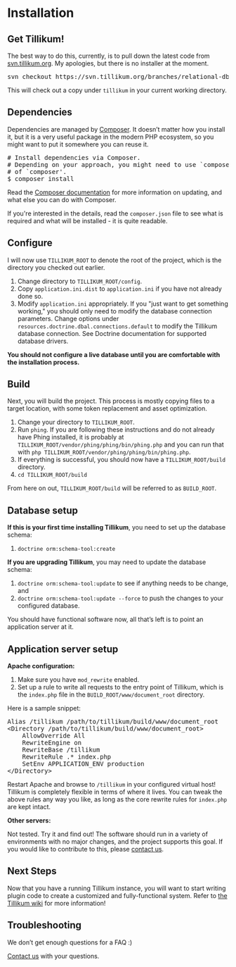 Installation
============

Get Tillikum!
-------------

The best way to do this, currently, is to pull down the latest code from
[svn.tillikum.org](https://svn.tillikum.org). My apologies, but there is no
installer at the moment.

<pre>
svn checkout https://svn.tillikum.org/branches/relational-db-migration tillikum
</pre>

This will check out a copy under `tillikum` in your current working directory.

Dependencies
------------

Dependencies are managed by [Composer](http://getcomposer.org/download/). It
doesn’t matter how you install it, but it is a very useful package in the modern
PHP ecosystem, so you might want to put it somewhere you can reuse it.

<pre>
# Install dependencies via Composer.
# Depending on your approach, you might need to use `composer.phar' instead
# of `composer'.
$ composer install
</pre>

Read the [Composer documentation](http://getcomposer.org/) for more information
on updating, and what else you can do with Composer.

If you're interested in the details, read the `composer.json` file to see what
is required and what will be installed - it is quite readable.

Configure
---------

I will now use `TILLIKUM_ROOT` to denote the root of the project, which is the
directory you checked out earlier.

1. Change directory to `TILLIKUM_ROOT/config`.
2. Copy `application.ini.dist` to `application.ini` if you have not already done so.
3. Modify `application.ini` appropriately. If you "just want to get something
   working," you should only need to modify the database connection parameters.
   Change options under `resources.doctrine.dbal.connections.default` to modify the
   Tillikum database connection. See Doctrine documentation for supported database
   drivers.

**You should not configure a live database until you are comfortable with the
installation process.**

Build
-----

Next, you will build the project. This process is mostly copying files to a
target location, with some token replacement and asset optimization.

1. Change your directory to `TILLIKUM_ROOT`.
2. Run `phing`. If you are following these instructions and do not already have
   Phing installed, it is probably at
   `TILLIKUM_ROOT/vendor/phing/phing/bin/phing.php` and you can run that with
   `php TILLIKUM_ROOT/vendor/phing/phing/bin/phing.php`.
3. If everything is successful, you should now have a `TILLIKUM_ROOT/build`
   directory.
4. `cd TILLIKUM_ROOT/build`

From here on out, `TILLIKUM_ROOT/build` will be referred to as `BUILD_ROOT`.

Database setup
---------------------

**If this is your first time installing Tillikum**, you need to set up the
database schema:

1. `doctrine orm:schema-tool:create`

**If you are upgrading Tillikum**, you may need to update the database schema:

1. `doctrine orm:schema-tool:update` to see if anything needs to be change, and
2. `doctrine orm:schema-tool:update --force` to push the changes to your
   configured database.

You should have functional software now, all that’s left is to point an
application server at it.

Application server setup
------------------------

**Apache configuration:**

1. Make sure you have `mod_rewrite` enabled.
2. Set up a rule to write all requests to the entry point of Tillikum, which is
   the `index.php` file in the `BUILD_ROOT/www/document_root` directory.

Here is a sample snippet:

<pre>
Alias /tillikum /path/to/tillikum/build/www/document_root
&lt;Directory /path/to/tillikum/build/www/document_root&gt;
    AllowOverride All
    RewriteEngine on
    RewriteBase /tillikum
    RewriteRule .* index.php
    SetEnv APPLICATION_ENV production
&lt;/Directory&gt;
</pre>

Restart Apache and browse to `/tillikum` in your configured virtual host!
Tillikum is completely flexible in terms of where it lives. You can tweak the
above rules any way you like, as long as the core rewrite rules for `index.php`
are kept intact.

**Other servers:**

Not tested. Try it and find out! The software should run in a variety of
environments with no major changes, and the project supports this goal. If you
would like to contribute to this, please
[contact us](https://github.com/tillikum/tillikum/wiki/Contact).

Next Steps
----------

Now that you have a running Tillikum instance, you will want to start writing
plugin code to create a customized and fully-functional system. Refer to
[the Tillikum wiki](https://github.com/tillikum/tillikum/wiki)
for more information!

Troubleshooting
---------------

We don’t get enough questions for a FAQ :)

[Contact us](https://github.com/tillikum/tillikum/wiki/Contact) with your
questions.
